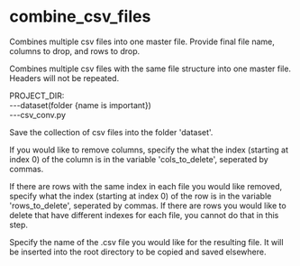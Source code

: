 # combine_csv_files
Combines multiple csv files into one master file. Provide final file name, columns to drop, and rows to drop.


Combines multiple csv files with the same file structure into one master file. Headers will not be repeated. 


PROJECT_DIR:<br>
---dataset(folder {name is important})<br>
---csv_conv.py<br>




Save the collection of csv files into the folder 'dataset'.

If you would like to remove columns, specify the what the index (starting at index 0) of the column is in the variable 'cols_to_delete', seperated by commas.

If there are rows with the same index in each file you would like removed, specify what the index (starting at index 0) of the row is in the variable 'rows_to_delete', seperated by commas. If there are rows you would like to delete that have different indexes for each file, you cannot do that in this step.

Specify the name of the .csv file you would like for the resulting file. It will be inserted into the root directory to be copied and saved elsewhere. 
